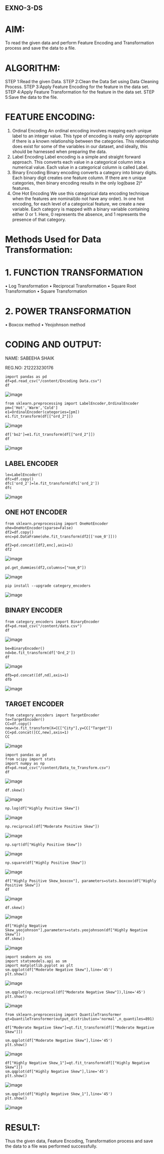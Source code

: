 ## EXNO-3-DS

# AIM:
To read the given data and perform Feature Encoding and Transformation process and save the data to a file.

# ALGORITHM:
STEP 1:Read the given Data.
STEP 2:Clean the Data Set using Data Cleaning Process.
STEP 3:Apply Feature Encoding for the feature in the data set.
STEP 4:Apply Feature Transformation for the feature in the data set.
STEP 5:Save the data to the file.


# FEATURE ENCODING:
1. Ordinal Encoding
An ordinal encoding involves mapping each unique label to an integer value. This type of encoding is really only appropriate if there is a known relationship between the categories. This relationship does exist for some of the variables in our dataset, and ideally, this should be harnessed when preparing the data.
2. Label Encoding
Label encoding is a simple and straight forward approach. This converts each value in a categorical column into a numerical value. Each value in a categorical column is called Label.
3. Binary Encoding
Binary encoding converts a category into binary digits. Each binary digit creates one feature column. If there are n unique categories, then binary encoding results in the only log(base 2)ⁿ features.
4. One Hot Encoding
We use this categorical data encoding technique when the features are nominal(do not have any order). In one hot encoding, for each level of a categorical feature, we create a new variable. Each category is mapped with a binary variable containing either 0 or 1. Here, 0 represents the absence, and 1 represents the presence of that category.

# Methods Used for Data Transformation:
  # 1. FUNCTION TRANSFORMATION
• Log Transformation
• Reciprocal Transformation
• Square Root Transformation
• Square Transformation
  # 2. POWER TRANSFORMATION
• Boxcox method
• Yeojohnson method

# CODING AND OUTPUT:
NAME: SABEEHA SHAIK

REG.NO: 212223230176
```
import pandas as pd
df=pd.read_csv("/content/Encoding Data.csv")
df
```
![image](https://github.com/user-attachments/assets/96196ad9-29cb-42a3-afa5-f02d9ca9ade9)
```
from sklearn.preprocessing import LabelEncoder,OrdinalEncoder
pm=['Hot','Warm','Cold']
e1=OrdinalEncoder(categories=[pm])
e1.fit_transform(df[["ord_2"]])
```
![image](https://github.com/user-attachments/assets/db543a8f-6faa-4ce5-af72-995542c8095b)
```
df['bo2']=e1.fit_transform(df[["ord_2"]])
df
```
![image](https://github.com/user-attachments/assets/731176ce-68a2-417a-be84-ca54c6d04205)

## LABEL ENCODER
```
le=LabelEncoder()
dfc=df.copy()
dfc['ord_2']=le.fit_transform(dfc['ord_2'])
dfc
```
![image](https://github.com/user-attachments/assets/9784c526-ad84-4e66-a8c6-8d98de4c7a71)
## ONE HOT ENCODER
```
from sklearn.preprocessing import OneHotEncoder
ohe=OneHotEncoder(sparse=False)
df2=df.copy()
enc=pd.DataFrame(ohe.fit_transform(df2[['nom_0']]))
```
```
df2=pd.concat([df2,enc],axis=1)
df2
```
![image](https://github.com/user-attachments/assets/9f44f437-f862-4a33-b6ec-d07c417cba3d)
```
pd.get_dummies(df2,columns=["nom_0"])
```
![image](https://github.com/user-attachments/assets/69528be7-3763-4597-ad5c-719f93bad2ec)
```
pip install --upgrade category_encoders
```
![image](https://github.com/user-attachments/assets/a5ac4b9d-7b07-49b1-a243-2a5acaf048e3)
## BINARY ENCODER
```
from category_encoders import BinaryEncoder
df=pd.read_csv("/content/data.csv")
df
```
![image](https://github.com/user-attachments/assets/a1017bc2-7d14-40ed-8d9b-74eb34381c4d)
```
be=BinaryEncoder()
nd=be.fit_transform(df['Ord_2'])
df
```
![image](https://github.com/user-attachments/assets/ff640859-b8a9-40fe-b45a-e0f16c9ed48d)
```
dfb=pd.concat([df,nd],axis=1)
dfb
```
![image](https://github.com/user-attachments/assets/186b56f1-d90f-4f1a-b32e-53c07df09f29)

## TARGET ENCODER
```
from category_encoders import TargetEncoder
te=TargetEncoder()
CC=df.copy()
new=te.fit_transform(X=CC["City"],y=CC["Target"])
CC=pd.concat([CC,new],axis=1)
CC
```
![image](https://github.com/user-attachments/assets/0380c20b-eb0f-45c1-889c-eb4152cba755)
```
import pandas as pd
from scipy import stats
import numpy as np
df=pd.read_csv("/content/Data_to_Transform.csv")
df
```
![image](https://github.com/user-attachments/assets/d81184b7-2f3b-43c4-a3fc-27407d687356)
```
df.skew()
```
![image](https://github.com/user-attachments/assets/7c918b0b-b8b5-4d38-9d98-cef957ef1a15)
```
np.log(df["Highly Positive Skew"])
```
![image](https://github.com/user-attachments/assets/0784ca09-3dba-4780-af95-53eb13bec934)
```
np.reciprocal(df["Moderate Positive Skew"])
```
![image](https://github.com/user-attachments/assets/f6d1d77e-2306-4e54-a7dd-8bc073fe9794)
```
np.sqrt(df["Highly Positive Skew"])
```
![image](https://github.com/user-attachments/assets/5c025840-3d1e-409d-9d9a-67b09d15f7a3)

```
np.square(df["Highly Positive Skew"])
```
![image](https://github.com/user-attachments/assets/8e093fa7-3e33-49f6-8a99-666ebdb9c3c8)
```
df["Highly Positive Skew_boxcox"], parameters=stats.boxcox(df["Highly Positive Skew"])
df
```
![image](https://github.com/user-attachments/assets/78a7e453-c737-4214-abd1-fc60cf6ded41)
```
df.skew()
```
![image](https://github.com/user-attachments/assets/2c71c6b3-72cf-4e08-b79b-eaeff14cc9bc)
```
df["Highly Negative Skew_yeojohnson"],parameters=stats.yeojohnson(df["Highly Negative Skew"])
df.skew()
```
![image](https://github.com/user-attachments/assets/be798471-c600-41a9-a465-cdf18ddcf101)
```
import seaborn as sns
import statsmodels.api as sm
import matplotlib.pyplot as plt
sm.qqplot(df["Moderate Negative Skew"],line='45')
plt.show()
```
![image](https://github.com/user-attachments/assets/41b5e709-cdaf-4846-80b3-05add0269510)
```
sm.qqplot(np.reciprocal(df["Moderate Negative Skew"]),line='45')
plt.show()

```
![image](https://github.com/user-attachments/assets/cf642f75-f236-4e78-9afd-a555e972947a)
```
from sklearn.preprocessing import QuantileTransformer
qt=QuantileTransformer(output_distribution='normal',n_quantiles=891)

df["Moderate Negative Skew"]=qt.fit_transform(df[["Moderate Negative Skew"]])

sm.qqplot(df["Moderate Negative Skew"],line='45')
plt.show()
```
![image](https://github.com/user-attachments/assets/d4cbca2c-a6d6-4d43-b051-9b9a660e18a2)
```
df["Highly Negative Skew_1"]=qt.fit_transform(df[["Highly Negative Skew"]])
sm.qqplot(df["Highly Negative Skew"],line='45')
plt.show()
```
![image](https://github.com/user-attachments/assets/1559a7d3-fc62-49a3-9ad4-791ac7809c38)
```
sm.qqplot(df["Highly Negative Skew_1"],line='45')
plt.show()
```
![image](https://github.com/user-attachments/assets/884e5843-a2ab-4d2e-b9d3-c4d26be01800)

# RESULT:
Thus the given data, Feature Encoding, Transformation process and save the data to a file was performed successfully.

       
